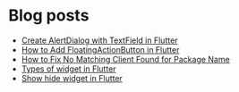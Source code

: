 # Blog posts
<!-- BLOG-POST-LIST:START -->
- [Create AlertDialog with TextField in Flutter](https://flutterflux.com/create-alertdialog-with-textfield-in-flutter/?utm_source=rss&utm_medium=rss&utm_campaign=create-alertdialog-with-textfield-in-flutter)
- [How to Add FloatingActionButton in Flutter](https://flutterflux.com/how-to-add-floating-action-button-in-flutter/?utm_source=rss&utm_medium=rss&utm_campaign=how-to-add-floating-action-button-in-flutter)
- [How to Fix No Matching Client Found for Package Name](https://flutterflux.com/no-matching-client-found/?utm_source=rss&utm_medium=rss&utm_campaign=no-matching-client-found)
- [Types of widget in Flutter](https://flutterflux.com/types-of-widget-in-flutter/?utm_source=rss&utm_medium=rss&utm_campaign=types-of-widget-in-flutter)
- [Show hide widget in Flutter](https://flutterflux.com/show-hide-widget-in-flutter/?utm_source=rss&utm_medium=rss&utm_campaign=show-hide-widget-in-flutter)
<!-- BLOG-POST-LIST:END -->